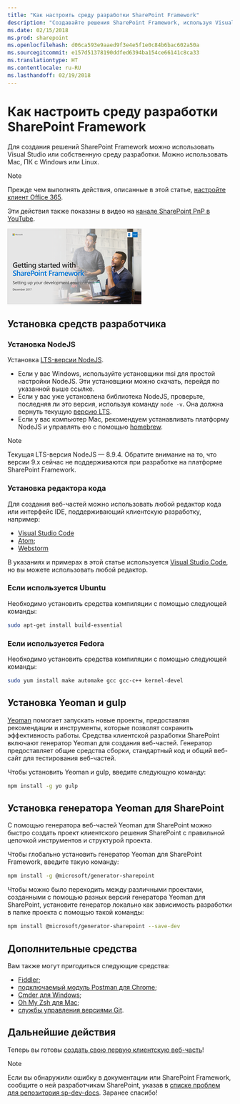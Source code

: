 ```yaml
---
title: "Как настроить среду разработки SharePoint Framework"
description: "Создавайте решения SharePoint Framework, используя Visual Studio или собственную среду разработки. Можно использовать Mac, ПК с Windows или Linux."
ms.date: 02/15/2018
ms.prod: sharepoint
ms.openlocfilehash: d06ca593e9aaed9f3e4e5f1e0c84b6bac602a50a
ms.sourcegitcommit: e157d51378190ddfed6394ba154ce66141c8ca33
ms.translationtype: HT
ms.contentlocale: ru-RU
ms.lasthandoff: 02/19/2018
---
```

# <a name="set-up-your-sharepoint-framework-development-environment"></a>Как настроить среду разработки SharePoint Framework

Для создания решений SharePoint Framework можно использовать Visual Studio или собственную среду разработки. Можно использовать Mac, ПК с Windows или Linux.

> [!NOTE] 
> Прежде чем выполнять действия, описанные в этой статье, [настройте клиент Office 365](./set-up-your-developer-tenant.md).

Эти действия также показаны в видео на [канале SharePoint PnP в YouTube](https://www.youtube.com/watch?v=WX9FL0BjE0I&list=PLR9nK3mnD-OXvSWvS2zglCzz4iplhVrKq).

<a href="https://www.youtube.com/watch?v=-tXf8gxjmOI&list=PLR9nK3mnD-OXvSWvS2zglCzz4iplhVrKq"> <img src="../images/spfx-youtube-tutorial0.png" alt="Screenshot of the YouTube video player for this tutorial" />
</a>

## <a name="install-developer-tools"></a>Установка средств разработчика

### <a name="install-nodejs"></a>Установка NodeJS

Установка [LTS-версии NodeJS](https://nodejs.org). 

- Если у вас Windows, используйте установщики msi для простой настройки NodeJS. Эти установщики можно скачать, перейдя по указанной выше ссылке.
- Если у вас уже установлена библиотека NodeJS, проверьте, последняя ли это версия, используя команду `node -v`. Она должна вернуть текущую [версию LTS](https://nodejs.org/en/download/). 
- Если у вас компьютер Mac, рекомендуем устанавливать платформу NodeJS и управлять ею с помощью [homebrew](http://brew.sh/). 

> [!NOTE] 
> Текущая LTS-версия NodeJS — 8.9.4. Обратите внимание на то, что версии 9.x сейчас не поддерживаются при разработке на платформе SharePoint Framework.

### <a name="install-a-code-editor"></a>Установка редактора кода

Для создания веб-частей можно использовать любой редактор кода или интерфейс IDE, поддерживающий клиентскую разработку, например:

- [Visual Studio Code](https://code.visualstudio.com/)
- [Atom](https://atom.io);
- [Webstorm](https://www.jetbrains.com/webstorm)

В указаниях и примерах в этой статье используется [Visual Studio Code](https://code.visualstudio.com/), но вы можете использовать любой редактор.

### <a name="if-you-are-using-ubuntu"></a>Если используется Ubuntu

Необходимо установить средства компиляции с помощью следующей команды:

```sh
sudo apt-get install build-essential
```

### <a name="if-you-are-using-fedora"></a>Если используется Fedora

Необходимо установить средства компиляции с помощью следующей команды:

```sh
sudo yum install make automake gcc gcc-c++ kernel-devel
```

## <a name="install-yeoman-and-gulp"></a>Установка Yeoman и gulp

[Yeoman](http://yeoman.io/) помогает запускать новые проекты, предоставляя рекомендации и инструменты, которые позволят сохранить эффективность работы. Средства клиентской разработки SharePoint включают генератор Yeoman для создания веб-частей. Генератор предоставляет общие средства сборки, стандартный код и общий веб-сайт для тестирования веб-частей.

Чтобы установить Yeoman и gulp, введите следующую команду:

```sh
npm install -g yo gulp
```

## <a name="install-yeoman-sharepoint-generator"></a>Установка генератора Yeoman для SharePoint

С помощью генератора веб-частей Yeoman для SharePoint можно быстро создать проект клиентского решения SharePoint с правильной цепочкой инструментов и структурой проекта.

Чтобы глобально установить генератор Yeoman для SharePoint Framework, введите такую команду:

```sh
npm install -g @microsoft/generator-sharepoint
```

Чтобы можно было переходить между различными проектами, созданными с помощью разных версий генератора Yeoman для SharePoint, установите генератор локально как зависимость разработки в папке проекта с помощью такой команды:

```sh
npm install @microsoft/generator-sharepoint --save-dev
```

## <a name="optional-tools"></a>Дополнительные средства

Вам также могут пригодиться следующие средства:

* [Fiddler](https://www.telerik.com/fiddler);
* [подключаемый модуль Postman для Chrome](https://www.getpostman.com/docs/postman/launching_postman/navigating_postman);
* [Cmder для Windows](http://cmder.net/);
* [Oh My Zsh для Mac](http://ohmyz.sh/);
* [службы управления версиями Git](https://git-scm.com/).

## <a name="next-steps"></a>Дальнейшие действия

Теперь вы готовы [создать свою первую клиентскую веб-часть](web-parts/get-started/build-a-hello-world-web-part.md)!

> [!NOTE]
> Если вы обнаружили ошибку в документации или SharePoint Framework, сообщите о ней разработчикам SharePoint, указав в [списке проблем для репозитория sp-dev-docs](https://github.com/SharePoint/sp-dev-docs/issues). Заранее спасибо!